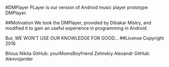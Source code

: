 #DMPlayer
PLayer is our version of Android music player prototype DMPlayer.

##Motivation
We took the DMPlayer, provided by Dibakar Mistry, and modified it to gain
an useful experience in programming in Android.

But,
WE WON'T USE OUR KNOWLEDGE FOR GOOD...
##License
Copyright 2016

Bilous Nikita GitHub: yourMomsBoyfriend
Zelinskiy Alexandr GitHub: Alexvojander
